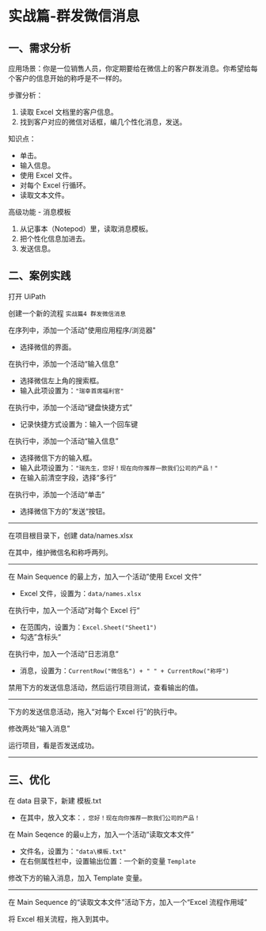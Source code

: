# 实战篇-群发微信消息

## 一、需求分析

应用场景：你是一位销售人员，你定期要给在微信上的客户群发消息。你希望给每个客户的信息开始的称呼是不一样的。

步骤分析：

1. 读取 Excel 文档里的客户信息。
2. 找到客户对应的微信对话框，编几个性化消息，发送。

知识点：

- 单击。
- 输入信息。
- 使用 Excel 文件。
- 对每个 Excel 行循环。
- 读取文本文件。

高级功能 - 消息模板

1. 从记事本（Notepod）里，读取消息模板。
2. 把个性化信息加进去。
3. 发送信息。

## 二、案例实践

打开 UiPath

创建一个新的流程 `实战篇4 群发微信消息`

在序列中，添加一个活动"使用应用程序/浏览器"

- 选择微信的界面。

在执行中，添加一个活动“输入信息”

- 选择微信左上角的搜索框。
- 输入此项设置为：`"瑞幸首席福利官"`

在执行中，添加一个活动“键盘快捷方式”

- 记录快捷方式设置为：输入一个回车键

在执行中，添加一个活动“输入信息”

- 选择微信下方的输入框。
- 输入此项设置为：`"瑞先生，您好！现在向你推荐一款我们公司的产品！"`
- 在输入前清空字段，选择“多行”

在执行中，添加一个活动“单击”

- 选择微信下方的”发送“按钮。

---

在项目根目录下，创建 data/names.xlsx

在其中，维护微信名和称呼两列。

---

在 Main Sequence 的最上方，加入一个活动”使用 Excel 文件“

- Excel 文件，设置为：`data/names.xlsx`

在执行中，加入一个活动”对每个 Excel 行“

- 在范围内，设置为：`Excel.Sheet("Sheet1")`
- 勾选”含标头“

在执行中，加入一个活动”日志消息“

- 消息，设置为：`CurrentRow("微信名") + " " + CurrentRow("称呼")`

禁用下方的发送信息活动，然后运行项目测试，查看输出的值。

---

下方的发送信息活动，拖入“对每个 Excel 行”的执行中。

修改两处“输入消息”

运行项目，看是否发送成功。

---

## 三、优化

在 data 目录下，新建 模板.txt

- 在其中，放入文本：`，您好！现在向你推荐一款我们公司的产品！`

在 Main Seqence 的最u上方，加入一个活动“读取文本文件”

- 文件名，设置为：`"data\模板.txt"`
- 在右侧属性栏中，设置输出位置：一个新的变量 `Template`

修改下方的输入消息，加入 Template 变量。

---

在 Main Sequence 的“读取文本文件”活动下方，加入一个“Excel 流程作用域”

将 Excel 相关流程，拖入到其中。

